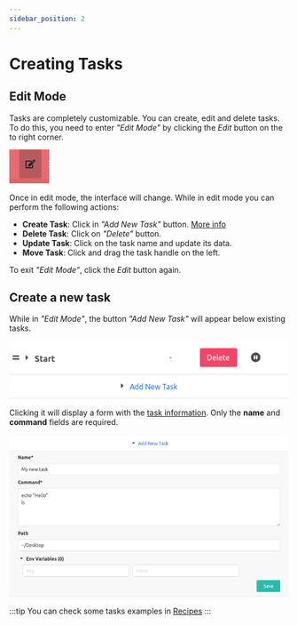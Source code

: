 ```yaml
---
sidebar_position: 2
---
```


# Creating Tasks

## Edit Mode
Tasks are completely customizable. You can create, edit and delete tasks. To do this, you need to enter
_"Edit Mode"_ by clicking the _Edit_ button on the to right corner.

![Edit Button](/img/docs/edit_button.png)

Once in edit mode, the interface will change. While in edit mode you can perform the following actions:
* **Create Task**: Click in _"Add New Task"_ button. [More info](#create-a-new-task)
* **Delete Task**: Click on _"Delete"_ button.
* **Update Task**: Click on the task name and update its data.
* **Move Task**: Click and drag the task handle on the left.

To exit  _"Edit Mode"_, click the _Edit_ button again.

## Create a new task
While in _"Edit Mode"_, the button _"Add New Task"_ will appear below existing tasks.

![Add Task Button](/img/docs/add_task_button.png)

Clicking it will display a form with the [task information](/docs/intro#tasks). Only the **name**
and **command** fields are required.

![Add New Task Form](/img/docs/add_new_task_form.png)


:::tip
You can check some tasks examples in [Recipes](/docs/recipes/what-are-recipes)
:::
